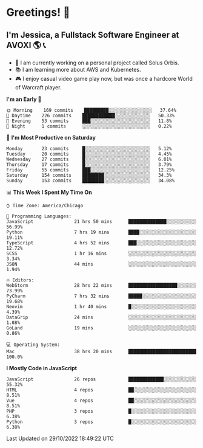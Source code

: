 # Greetings! 🧠

## I'm Jessica, a Fullstack Software Engineer at AVOXI 🌎 📞

- 🌟 I am currently working on a personal project called Solus Orbis.
- 📚 I am learning more about AWS and Kubernetes.
- 🎮 I enjoy casual video game play now, but was once a hardcore World of Warcraft player.

<!--START_SECTION:waka-->
**I'm an Early 🐤** 

```text
🌞 Morning    169 commits    █████████░░░░░░░░░░░░░░░░   37.64% 
🌆 Daytime    226 commits    ████████████░░░░░░░░░░░░░   50.33% 
🌃 Evening    53 commits     ███░░░░░░░░░░░░░░░░░░░░░░   11.8% 
🌙 Night      1 commits      ░░░░░░░░░░░░░░░░░░░░░░░░░   0.22%

```
📅 **I'm Most Productive on Saturday** 

```text
Monday       23 commits     █░░░░░░░░░░░░░░░░░░░░░░░░   5.12% 
Tuesday      20 commits     █░░░░░░░░░░░░░░░░░░░░░░░░   4.45% 
Wednesday    27 commits     █░░░░░░░░░░░░░░░░░░░░░░░░   6.01% 
Thursday     17 commits     █░░░░░░░░░░░░░░░░░░░░░░░░   3.79% 
Friday       55 commits     ███░░░░░░░░░░░░░░░░░░░░░░   12.25% 
Saturday     154 commits    ████████░░░░░░░░░░░░░░░░░   34.3% 
Sunday       153 commits    ████████░░░░░░░░░░░░░░░░░   34.08%

```


📊 **This Week I Spent My Time On** 

```text
⌚︎ Time Zone: America/Chicago

💬 Programming Languages: 
JavaScript               21 hrs 50 mins      ██████████████░░░░░░░░░░░   56.99% 
Python                   7 hrs 19 mins       ████░░░░░░░░░░░░░░░░░░░░░   19.11% 
TypeScript               4 hrs 52 mins       ███░░░░░░░░░░░░░░░░░░░░░░   12.72% 
SCSS                     1 hr 16 mins        ░░░░░░░░░░░░░░░░░░░░░░░░░   3.34% 
JSON                     44 mins             ░░░░░░░░░░░░░░░░░░░░░░░░░   1.94%

🔥 Editors: 
WebStorm                 28 hrs 22 mins      ██████████████████░░░░░░░   73.99% 
PyCharm                  7 hrs 32 mins       █████░░░░░░░░░░░░░░░░░░░░   19.68% 
Neovim                   1 hr 40 mins        █░░░░░░░░░░░░░░░░░░░░░░░░   4.39% 
DataGrip                 24 mins             ░░░░░░░░░░░░░░░░░░░░░░░░░   1.08% 
GoLand                   19 mins             ░░░░░░░░░░░░░░░░░░░░░░░░░   0.86%

💻 Operating System: 
Mac                      38 hrs 20 mins      █████████████████████████   100.0%

```

**I Mostly Code in JavaScript** 

```text
JavaScript               26 repos            █████████████░░░░░░░░░░░░   55.32% 
HTML                     4 repos             ██░░░░░░░░░░░░░░░░░░░░░░░   8.51% 
Vue                      4 repos             ██░░░░░░░░░░░░░░░░░░░░░░░   8.51% 
PHP                      3 repos             █░░░░░░░░░░░░░░░░░░░░░░░░   6.38% 
Python                   3 repos             █░░░░░░░░░░░░░░░░░░░░░░░░   6.38%

```



 Last Updated on 29/10/2022 18:49:22 UTC
<!--END_SECTION:waka-->

<!--
**jessikuh/jessikuh** is a ✨ _special_ ✨ repository because its `README.md` (this file) appears on your GitHub profile.

Here are some ideas to get you started:

- 🔭 I’m currently working on ...
- 🌱 I’m currently learning ...
- 👯 I’m looking to collaborate on ...
- 🤔 I’m looking for help with ...
- 💬 Ask me about ...
- 📫 How to reach me: ...
- 😄 Pronouns: ...
- ⚡ Fun fact: ...
-->
